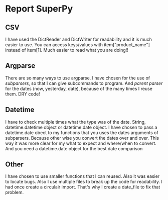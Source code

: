 # Report SuperPy

## CSV

I have used the DictReader and DictWriter for readability and it is much easier to use. You can access keys/values with item["product_name"] instead of item[1]. Much easier to read what you are doing!!

## Argparse

There are so many ways to use argparse. I have chosen for the use of *subparsers*, so that I can give subcommands to program. And *parent parser* for the dates (now, yesterday, date), because of the many times I reuse them. DRY code!

## Datetime

I have to check multiple times what the type was of the date. String, datetime.datetime object or datetime.date object. I have chosen to pass a datetime.date obect to my functions that you uses the dates arguments of subparsers. Because other wise you convert the dates over and over. This way it was more clear for my what to expect and where/when to convert.
And you need a datetime.date object for the best date comparison

## Other

I have chosen to use smaller functions that I can reused. Also it was easier to locate bugs. Also I use multiple files to break up the code for readability. I had once create a circulair import. That's why I create a date_file to fix that problem.
